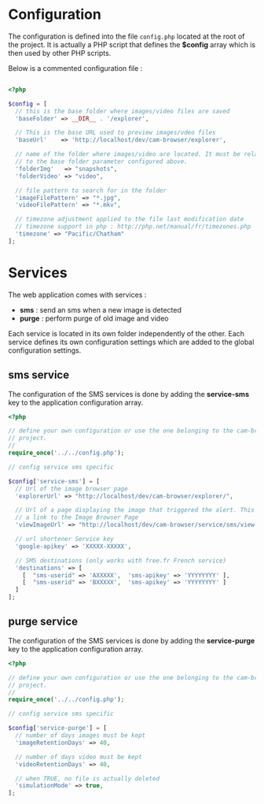 # Configuration

The configuration is defined into the file `config.php` located at the root of the project. It is actually a PHP script that defines the **$config** array which is then used by other PHP scripts.

Below is a commented configuration file :

```php

<?php

$config = [
  // this is the base folder where images/video files are saved
  'baseFolder' => __DIR__ . '/explorer',

  // This is the base URL used to preview images/vdeo files
  'baseUrl'    => 'http://localhost/dev/cam-browser/explorer',

  // name of the folder where images/video are located. It must be relative
  // to the base folder parameter configured above.
  'folderImg'   => "snapshots",
  'folderVideo' => "video",

  // file pattern to search for in the folder
  'imageFilePattern' => "*.jpg",
  'videoFilePattern' => "*.mkv",

  // timezone adjustment applied to the file last modification date
  // timezone support in php : http://php.net/manual/fr/timezones.php
  'timezone' => "Pacific/Chatham"
];
```

# Services

The web application comes with services :

- **sms** : send an sms when a new image is detected
- **purge** : perform purge of old image and video

Each service is located in its own folder independently of the other. Each service defines its own configuration settings which are added to the global configuration settings.

## sms service

The configuration of the SMS services is done by adding the **service-sms** key to the application configuration array.

```php
<?php

// define your own configuration or use the one belonging to the cam-browser
// project.
//
require_once('../../config.php');

// config service sms specific

$config['service-sms'] = [
  // Url of the image browser page
  'explorerUrl' => "http://localhost/dev/cam-browser/explorer/",

  // Url of a page displaying the image that triggered the alert. This page includes
  // a link to the Image Browser Page
  'viewImageUrl' => "http://localhost/dev/cam-browser/service/sms/view-image.php/",

  // url shortener Service key
  'google-apikey' => 'XXXXX-XXXXX',

  // SMS destinations (only works with free.fr French service)
  'destinations' => [
    [  "sms-userid" => 'AXXXXX',  'sms-apikey' => 'YYYYYYYY' ],
    [  "sms-userid" => 'BXXXXX',  'sms-apikey' => 'YYYYYYYY' ]
  ]
];
```
## purge service

The configuration of the SMS services is done by adding the **service-purge** key to the application configuration array.

```php
<?php

// define your own configuration or use the one belonging to the cam-browser
// project.
//
require_once('../../config.php');

// config service sms specific

$config['service-purge'] = [
  // number of days images must be kept
  'imageRetentionDays' => 40,

  // number of days video must be kept
  'videoRetentionDays' => 40,

  // when TRUE, no file is actually deleted
  'simulationMode' => true,
];
```
